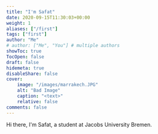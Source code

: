 ```yaml
---
title: "I'm Safat"
date: 2020-09-15T11:30:03+00:00
weight: 1
aliases: ["/first"]
tags: ["first"]
author: "Me"
# author: ["Me", "You"] # multiple authors
showToc: true
TocOpen: false
draft: false
hidemeta: true
disableShare: false
cover:
    image: "/images/marrakech.JPG"
    alt: "Bad Image"
    caption: "<text>"
    relative: false
comments: false
---
```


Hi there, I'm Safat, a student at Jacobs University Bremen.
